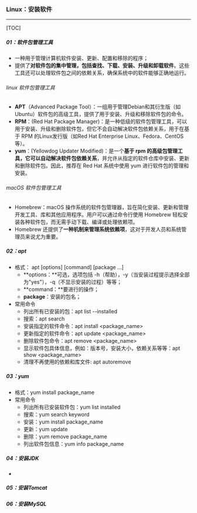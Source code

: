 ### Linux：安装软件

------

[TOC]

##### 01：软件包管理工具

- 一种用于管理计算机软件安装、更新、配置和移除的程序；
- 提供了**对软件包的集中管理，包括查找、下载、安装、升级和卸载软件**。这些工具还可以处理软件包之间的依赖关系，确保系统中的软件能够正确地运行。

###### linux 软件包管理工具

- **APT**（Advanced Package Tool）：一组用于管理Debian和其衍生版（如Ubuntu）软件包的高级工具，提供了用于安装、升级和移除软件包的命令。
- **RPM**：(Red Hat Package Manager)：是一种低级的软件包管理工具，可以用于安装、升级和删除软件包，但它不会自动解决软件包依赖关系，用于在基于 RPM 的Linux发行版（如Red Hat Enterprise Linux、Fedora、CentOS等）。
- **yum**：(Yellowdog Updater Modified)：是一个**基于 rpm 的高级包管理工具，它可以自动解决软件包依赖关系**，并允许从指定的软件仓库中安装、更新和删除软件包。因此，推荐在 Red Hat 系统中使用 yum 进行软件包的管理和安装。

###### macOS 软件包管理工具

- Homebrew：macOS 操作系统的软件包管理器，旨在简化安装、更新和管理开发工具、库和其他应用程序。用户可以通过命令行使用 Homebrew 轻松安装各种软件包，而无需手动下载、编译或处理依赖项。
- Homebrew 还提供了**一种机制来管理系统依赖项**，这对于开发人员和系统管理员来说尤为重要。

##### 02：apt

- 格式：  apt [options] [command] [package ...]
  - **options：**可选，选项包括 -h（帮助），-y（当安装过程提示选择全部为"yes"），-q（不显示安装的过程）等等；
  - **command：**要进行的操作；
  - **package**：安装的包名；
- 常用命令
  - 列出所有已安装的包：apt list --installed
  - 搜索：apt search <keyword>
  - 安装指定的软件命令：apt install <package_name>
  - 更新指定的软件命令：apt update <package_name>
  - 删除软件包命令：apt remove <package_name>
  - 显示软件包具体信息，例如：版本号，安装大小，依赖关系等等：apt show <package_name>
  - 清理不再使用的依赖和库文件: apt autoremove

##### 03：yum

- 格式：yum install package_name
- 常用命令 
  - 列出所有已安装软件包：yum list installed
  - 搜索：yum search keyword
  - 安装：yum install package_name
  - 更新：yum update 
  - 删除：yum remove package_name
  - 列出软件包信息：yum info package_name

##### 04：安装JDK

- 

##### 05：安装Tomcat

##### 06：安装MySQL